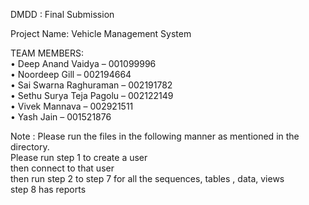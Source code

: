 DMDD : Final Submission 

Project Name: Vehicle Management System <br>

TEAM MEMBERS: <br>
• Deep Anand Vaidya – 001099996 <br>
• Noordeep Gill – 002194664 <br>
• Sai Swarna Raghuraman – 002191782 <br>
• Sethu Surya Teja Pagolu – 002122149 <br>
• Vivek Mannava – 002921511 <br>
• Yash Jain – 001521876 <br>

Note : Please run the files in the following manner as mentioned in the directory.
<br> Please run step 1 to create a user
<br>then connect to that user
<br>then run step 2 to step 7 for all the sequences, tables , data, views
<br>step 8 has reports

